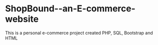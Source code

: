 # ShopBound--an-E-commerce-website
This is a personal e-commerce project created PHP, SQL, Bootstrap and HTML
